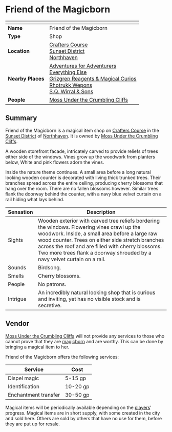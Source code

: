 # Friend of the Magicborn

| []() | |
| --- | --- |
| **Name** | Friend of the Magicborn |
| **Type** | Shop |
| **Location** | [Crafters Course](../../streets/crafters-course.md)<br>[Sunset District](../../districts/sunset-district.md)<br>[Northhaven](../../cities/northhaven.md) |
| **Nearby Places** | [Adventures for Adventurers](adventures-for-adventurers.md)<br>[Everything Else](everything-else.md)<br>[Grizgrep Reagents & Magical Curios](grizgrep-reagents-and-magical-curios.md)<br>[Rhotrukk Wepons](rhotrukk-wepons.md)<br>[S.Q. Wirral & Sons](sq-wirral-and-son.md) |
| **People** | [Moss Under the Crumbling Cliffs](../../../characters/moss-under-the-crumbling-cliffs.md) |

## Summary

Friend of the Magicborn is a magical item shop on [Crafters Course](../../streets/crafters-course.md) in the [Sunset District](../../districts/sunset-district.md) of [Northhaven](../../cities/northhaven.md). It is owned by [Moss Under the Crumbling Cliffs](../../../characters/moss-under-the-crumbling-cliffs.md).

A wooden storefront facade, intricately carved to provide reliefs of trees either side of the windows. Vines grow up the woodwork from planters below, White and pink flowers adorn the vines.

Inside the nature theme continues. A small area before a long natural looking wooden counter is decorated with living thick trunked trees. Their branches spread across the entire ceiling, producing cherry blossoms that hang over the room. There are no fallen blossoms however. Similar trees flank the doorway behind the counter, with a navy blue velvet curtain on a rail hiding what lays behind.

| Sensation | Description |
| ---- | --- |
| Sights | Wooden exterior with carved tree reliefs bordering the windows. Flowering vines crawl up the woodwork. Inside, a small area before a large raw wood counter. Trees on either side stretch branches across the roof and are filled with cherry blossoms. Two more trees flank a doorway shrouded by a navy velvet curtain on a rail. |
| Sounds | Birdsong. |
| Smells | Cherry blossoms. |
| People | No patrons. |
| Intrigue | An incredibly natural looking shop that is curious and inviting, yet has no visible stock and is secretive. |

## Vendor

[Moss Under the Crumbling Cliffs](../../../characters/moss-under-the-crumbling-cliffs.md) will not provide any services to those who cannot prove that they are [magicborn](../../../civilisations/kingdom-of-astor/magicborn.md) and are worthy. This can be done by bringing a magical item to her. 

Friend of the Magicborn offers the following services:

| Service | Cost |
| --- | --- |
| Dispel magic | 5-15 gp |
| Identification | 10-20 gp |
| Enchantment transfer | 30-50 gp |

Magical items will be periodically available depending on the [players](../../../../players/logan.md)' progress. Magical items are in short supply, with some created in the city and sold here. Others are sold by others that have no use for them, before they are put up for resale.
